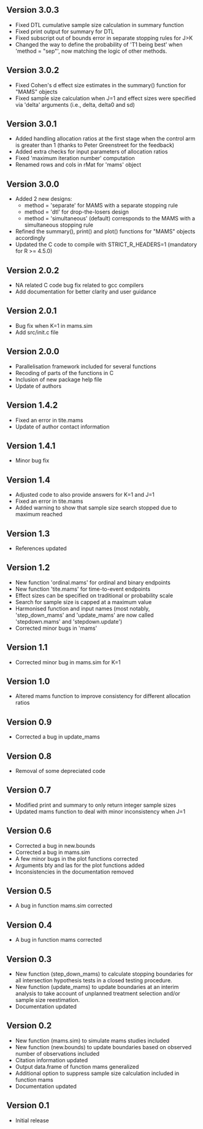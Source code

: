 ## Version 3.0.3
- Fixed DTL cumulative sample size calculation in summary function
- Fixed print output for summary for DTL
- Fixed subscript out of bounds error in separate stopping rules for J>K
- Changed the way to define the probability of 'T1 being best' when 'method = "sep"', now matching the logic of other methods.

## Version 3.0.2
- Fixed Cohen's d effect size estimates in the summary() function for "MAMS" objects
- Fixed sample size calculation when J=1 and effect sizes were specified via 'delta' arguments (i.e., delta, delta0 and sd)

## Version 3.0.1
- Added handling allocation ratios at the first stage when the control arm is greater than 1 (thanks to Peter Greenstreet for the feedback)
- Added extra checks for input parameters of allocation ratios
- Fixed 'maximum iteration number' computation
- Renamed rows and cols in rMat for 'mams' object

## Version 3.0.0
- Added 2 new designs:
  - method = 'separate' for MAMS with a separate stopping rule
  - method = 'dtl' for drop-the-losers design
  - method = 'simultaneous' (default) corresponds to the MAMS with a simultaneous stopping rule
- Refined the summary(), print() and plot() functions for "MAMS" objects accordingly
- Updated the C code to compile with STRICT_R_HEADERS=1 (mandatory for R >= 4.5.0)

## Version 2.0.2
- NA related C code bug fix related to gcc compilers
- Add documentation for better clarity and user guidance

## Version 2.0.1
- Bug fix when K=1 in mams.sim
- Add src/init.c file

## Version 2.0.0
- Parallelisation framework included for several functions
- Recoding of parts of the functions in C
- Inclusion of new package help file
- Update of authors

## Version 1.4.2
- Fixed an error in tite.mams
- Update of author contact information

## Version 1.4.1
- Minor bug fix

## Version 1.4
- Adjusted code to also provide answers for K=1 and J=1
- Fixed an error in tite.mams
- Added warning to show that sample size search stopped due to maximum reached

## Version 1.3
- References updated

## Version 1.2
- New function 'ordinal.mams' for ordinal and binary endpoints
- New function 'tite.mams' for time-to-event endpoints
- Effect sizes can be specified on traditional or probability scale
- Search for sample size is capped at a maximum value
- Harmonised function and input names (most notably, 'step_down_mams' and 'update_mams' are now called 'stepdown.mams' and 'stepdown.update')
- Corrected minor bugs in 'mams'

## Version 1.1
- Corrected minor bug in mams.sim for K=1

## Version 1.0
- Altered mams function to improve consistency for different allocation ratios

## Version 0.9
- Corrected a bug in update_mams

## Version 0.8
- Removal of some depreciated code

## Version 0.7
- Modified print and summary to only return integer sample sizes
- Updated mams function to deal with minor inconsistency when J=1

## Version 0.6
- Corrected a bug in new.bounds
- Corrected a bug in mams.sim
- A few minor bugs in the plot functions corrected
- Arguments bty and las for the plot functions added
- Inconsistencies in the documentation removed

## Version 0.5
- A bug in function mams.sim corrected

## Version 0.4
- A bug in function mams corrected

## Version 0.3
- New function (step_down_mams) to calculate stopping boundaries for all intersection hypothesis tests in a closed testing procedure.
- New function (update_mams) to update boundaries at an interim analysis to take account of unplanned treatment selection and/or sample size reestimation.
- Documentation updated

## Version 0.2
- New function (mams.sim) to simulate mams studies included
- New function (new.bounds) to update boundaries based on observed number of observations included
- Citation information updated
- Output data.frame of function mams generalized
- Additional option to suppress sample size calculation included in function mams
- Documentation updated

## Version 0.1
- Initial release
